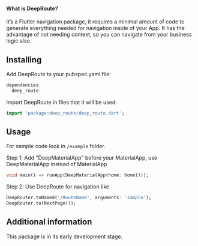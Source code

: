 
#### What is DeepRoute?

It’s a Flutter navigation package, it requires a minimal amount of code to generate everything
needed for navigation inside of your App. It has the advantage of not needing context, 
so you can navigate from your business logic also.

## Installing
Add DeepRoute to your pubspec.yaml file:

```dart
dependencies:
  deep_route:
```
Import DeepRoute in files that it will be used:
```dart
import 'package:deep_route/deep_route.dart';
```

## Usage

For sample code look in `/example` folder.

Step 1: Add "DeepMaterialApp" before your MaterialApp, use DeepMaterialApp instead of MaterialApp

```dart
void main() => runApp(DeepMaterialApp(home: Home()));
```
Step 2: Use DeepRoute for navigation like
```dart
DeepRouter.toNamed('/RouteName', arguments: 'sample');
DeepRouter.to(NextPage());
```

## Additional information

This package is in its early development stage.
